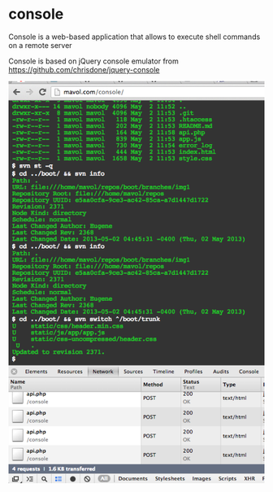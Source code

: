 console
=======

Console is a web-based application that allows to execute shell commands on a remote server

Console is based on jQuery console emulator from https://github.com/chrisdone/jquery-console

![Console web](https://github.com/eugeneglova/console/raw/master/img/screenshot1.png)